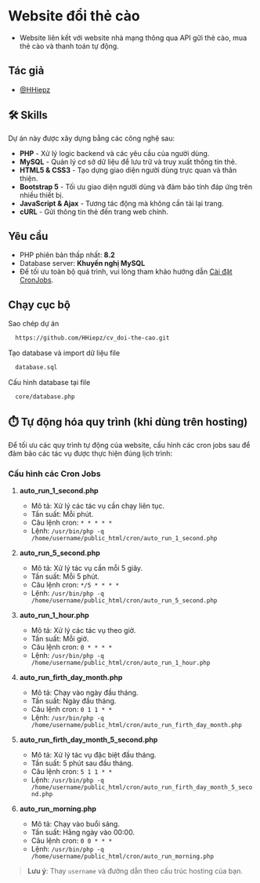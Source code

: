 
# Website đổi thẻ cào

* Website liên kết với website nhà mạng thông qua API gữi thẻ cào, mua thẻ cào và thanh toán tự động.


## Tác giả

- [@HHiepz](https://www.github.com/hhiepz)

## 🛠 Skills
Dự án này được xây dựng bằng các công nghệ sau:

* **PHP** - Xử lý logic backend và các yêu cầu của người dùng.
* **MySQL** - Quản lý cơ sở dữ liệu để lưu trữ và truy xuất thông tin thẻ.
* **HTML5 & CSS3** - Tạo dựng giao diện người dùng trực quan và thân thiện.
* **Bootstrap 5** - Tối ưu giao diện người dùng và đảm bảo tính đáp ứng trên nhiều thiết bị.
* **JavaScript & Ajax** - Tương tác động mà không cần tải lại trang.
* **cURL** - Gửi thông tin thẻ đến trang web chính.
## Yêu cầu

- PHP phiên bản thấp nhất: **8.2**
- Database server: **Khuyến nghị MySQL**
- Để tối ưu toàn bộ quá trình, vui lòng tham khảo hướng dẫn [Cài đặt CronJobs](https://github.com/HHiepz/cv_doi-the-cao?tab=readme-ov-file#%EF%B8%8F-t%E1%BB%B1-%C4%91%E1%BB%99ng-h%C3%B3a-quy-tr%C3%ACnh).

## Chạy cục bộ

Sao chép dự án

```bash
  https://github.com/HHiepz/cv_doi-the-cao.git
```

Tạo database và import dữ liệu file 

```bash
  database.sql
```

Cấu hình database tại file

```bash
  core/database.php
```
## ⏱️ Tự động hóa quy trình (khi dùng trên hosting)

Để tối ưu các quy trình tự động của website, cấu hình các cron jobs sau để đảm bảo các tác vụ được thực hiện đúng lịch trình:

### Cấu hình các Cron Jobs

1. **auto_run_1_second.php**  
   - Mô tả: Xử lý các tác vụ cần chạy liên tục.
   - Tần suất: Mỗi phút.  
   - Câu lệnh cron: `* * * * *`  
   - Lệnh: `/usr/bin/php -q /home/username/public_html/cron/auto_run_1_second.php`

2. **auto_run_5_second.php**  
   - Mô tả: Xử lý tác vụ cần mỗi 5 giây.
   - Tần suất: Mỗi 5 phút.  
   - Câu lệnh cron: `*/5 * * * *`  
   - Lệnh: `/usr/bin/php -q /home/username/public_html/cron/auto_run_5_second.php`

3. **auto_run_1_hour.php**  
   - Mô tả: Xử lý các tác vụ theo giờ.
   - Tần suất: Mỗi giờ.  
   - Câu lệnh cron: `0 * * * *`  
   - Lệnh: `/usr/bin/php -q /home/username/public_html/cron/auto_run_1_hour.php`

4. **auto_run_firth_day_month.php**  
   - Mô tả: Chạy vào ngày đầu tháng.
   - Tần suất: Ngày đầu tháng.  
   - Câu lệnh cron: `0 1 1 * *`  
   - Lệnh: `/usr/bin/php -q /home/username/public_html/cron/auto_run_firth_day_month.php`

5. **auto_run_firth_day_month_5_second.php**  
   - Mô tả: Xử lý tác vụ đặc biệt đầu tháng.
   - Tần suất: 5 phút sau đầu tháng.  
   - Câu lệnh cron: `5 1 1 * *`  
   - Lệnh: `/usr/bin/php -q /home/username/public_html/cron/auto_run_firth_day_month_5_second.php`

6. **auto_run_morning.php**  
   - Mô tả: Chạy vào buổi sáng.
   - Tần suất: Hằng ngày vào 00:00.  
   - Câu lệnh cron: `0 0 * * *`  
   - Lệnh: `/usr/bin/php -q /home/username/public_html/cron/auto_run_morning.php`

> **Lưu ý**: Thay `username` và đường dẫn theo cấu trúc hosting của bạn.